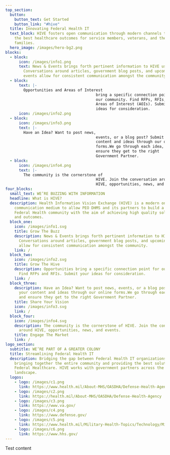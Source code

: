 ```yaml
---
top_section:
  button:
    button_text: Get Started
    button_link: "#hive"
  title: Innovating Federal Health IT
  text_block: HIVE fosters open communication through modern channels to pursue
    the best healthcare outcomes for service members, veterans, and their
    families.
  hero_image: /images/hero-bg2.png
blocks:
  - block:
      icon: /images/info1.png
      text: News & Events brings forth pertinent information to HIVE users.
        Conversations around articles, government blog posts, and upcoming
        events allow for consistent communication amongst the community.
  - block:
      text: |-
        Opportunities and Areas of Interest
                                        bring a specific connection point for
                                        our community. Find RFPs, RFIs, and
                                        Areas of Interest (AOIs). Submit your
                                        ideas for consideration.
      icon: /images/info2.png
  - block:
      icon: /images/info3.png
      text: |-
        Have an Idea? Want to post news,
                                        events, or a blog post? Submit your
                                        content and ideas through our online
                                        forms.We go through each idea, and
                                        ensure they get to the right
                                        Government Partner.
  - block:
      icon: /images/info4.png
      text: |-
        The community is the cornerstone of
                                        HIVE. Join the conversation around
                                        HIVE, opportunities, news, and events.
four_blocks:
  small_text: WE’RE BUZZING WITH INFORMATION
  headline: What is HIVE?
  description: Health Information Vision Exchange (HIVE) is a modern online
    communication medium to allow PEO DHMS and its partners to build a stronger
    Federal Health community with the aim of achieving high quality solutions
    and outcomes.
  block_one:
    icon: /images/info1.svg
    title: Grow The Buzz
    description: News & Events brings forth pertinent information to HIVE users.
      Conversations around articles, government blog posts, and upcoming events
      allow for consistent communication amongst the community.
    link: /
  block_two:
    icon: /images/info2.svg
    title: Grow The Hive
    description: Opportunities bring a specific connection point for our community.
      Find RFPs and RFIs. Submit your ideas for consideration.
    link: /
  block_three:
    description: Have an Idea? Want to post news, events, or a blog post? Submit
      your content and ideas through our online forms.We go through each idea,
      and ensure they get to the right Government Partner.
    title: Share Your Vision
    icon: /images/info3.svg
    link: /
  block_four:
    icon: /images/info4.svg
    description: The community is the cornerstone of HIVE. Join the conversation
      around HIVE, opportunities, news, and events.
    title: Engage The Market
    link: /
logo_section:
  subtitle: WE’RE PART OF A GREATER COLONY
  title: Streamlining Federal Health IT
  description: Bridging the gap between Federal Health IT organizations is key to
    bringing together the entire community and providing the best solutions for
    Federal Healthcare. HIVE works with government partners across the Federal
    landscape.
  logos:
    - logo: /images/c1.png
      link: https://www.health.mil/About-MHS/OASDHA/Defense-Health-Agency/Defense-Healthcare-Management-Systems
    - logo: /images/c2.png
      link: https://health.mil/About-MHS/OASDHA/Defense-Health-Agency
    - logo: /images/c3.png
      link: https://www.va.gov/
    - logo: /images/c4.png
      link: https://www.defense.gov/
    - logo: /images/c5.png
      link: https://www.health.mil/Military-Health-Topics/Technology/Military-Electronic-Health-Record
    - logo: /images/c6.png
      link: https://www.hhs.gov/
---
```

Test content